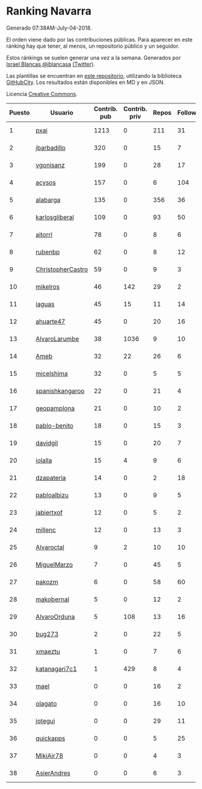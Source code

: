 # Ranking Navarra

Generado 07:38AM-July-04-2018.

El orden viene dado por las contribuciones públicas. Para aparecer en este ránking hay que tener, al menos, un repositorio público y un seguidor.

Estos ránkings se suelen generar una vez a la semana. Generados por [Israel Blancas @iblancasa](https://github.com/iblancasa/) [(Twitter)](https://twitter.com/iblancasa).

Las plantillas se encuentran en [este repositorio](https://github.com/iblancasa/GH-Spanish-Ranking), utilizando la biblioteca [GitHubCity](https://github.com/iblancasa/GitHubCity). Los resultados están disponibles en MD y en JSON.

Licencia [Creative Commons](https://creativecommons.org/licenses/by/4.0/).

| Puesto   |  Usuario  | Contrib. pub | Contrib. priv |Repos| Followers | Desde |  Avatar  |
|----------|-----------|--------------|---------------|-----|-----------|-------|----------|
|1|[pxai](https://github.com/pxai)|1213|0|211|31|2011-12-02|![pxai]()|
|2|[jbarbadillo](https://github.com/jbarbadillo)|320|0|15|7|2016-01-29|![jbarbadillo]()|
|3|[vgonisanz](https://github.com/vgonisanz)|199|0|28|17|2012-05-03|![vgonisanz]()|
|4|[acysos](https://github.com/acysos)|157|0|6|104|2012-04-18|![acysos]()|
|5|[alabarga](https://github.com/alabarga)|135|0|356|36|2009-12-11|![alabarga]()|
|6|[karlosgliberal](https://github.com/karlosgliberal)|109|0|93|50|2010-02-10|![karlosgliberal]()|
|7|[aitorrl](https://github.com/aitorrl)|78|0|8|6|2010-08-19|![aitorrl]()|
|8|[rubenbp](https://github.com/rubenbp)|62|0|8|12|2011-01-18|![rubenbp]()|
|9|[ChristopherCastro](https://github.com/ChristopherCastro)|59|0|9|3|2011-04-25|![ChristopherCastro]()|
|10|[mikelros](https://github.com/mikelros)|46|142|29|2|2016-09-15|![mikelros]()|
|11|[iaguas](https://github.com/iaguas)|45|15|11|14|2013-04-25|![iaguas]()|
|12|[ahuarte47](https://github.com/ahuarte47)|45|0|20|16|2013-09-30|![ahuarte47]()|
|13|[AlvaroLarumbe](https://github.com/AlvaroLarumbe)|38|1036|9|10|2013-04-25|![AlvaroLarumbe]()|
|14|[Ameb](https://github.com/Ameb)|32|22|26|6|2010-09-03|![Ameb]()|
|15|[micelshima](https://github.com/micelshima)|32|0|5|5|2014-12-15|![micelshima]()|
|16|[spanishkangaroo](https://github.com/spanishkangaroo)|22|0|21|4|2009-10-29|![spanishkangaroo]()|
|17|[geopamplona](https://github.com/geopamplona)|21|0|10|2|2017-01-10|![geopamplona]()|
|18|[pablo-benito](https://github.com/pablo-benito)|18|0|15|3|2015-05-07|![pablo-benito]()|
|19|[davidgil](https://github.com/davidgil)|15|0|20|7|2012-03-04|![davidgil]()|
|20|[iolalla](https://github.com/iolalla)|15|4|9|6|2010-06-17|![iolalla]()|
|21|[dzapateria](https://github.com/dzapateria)|14|0|2|18|2012-01-08|![dzapateria]()|
|22|[pabloalbizu](https://github.com/pabloalbizu)|13|0|9|5|2013-01-09|![pabloalbizu]()|
|23|[jabiertxof](https://github.com/jabiertxof)|12|0|5|2|2013-04-30|![jabiertxof]()|
|24|[millenc](https://github.com/millenc)|12|0|13|3|2014-06-11|![millenc]()|
|25|[Alvaroctal](https://github.com/Alvaroctal)|9|2|10|10|2013-05-29|![Alvaroctal]()|
|26|[MiguelMarzo](https://github.com/MiguelMarzo)|7|0|45|5|2016-09-15|![MiguelMarzo]()|
|27|[pakozm](https://github.com/pakozm)|6|0|58|60|2012-10-26|![pakozm]()|
|28|[makobernal](https://github.com/makobernal)|5|0|12|2|2012-12-01|![makobernal]()|
|29|[AlvaroOrduna](https://github.com/AlvaroOrduna)|5|108|13|16|2013-04-26|![AlvaroOrduna]()|
|30|[bug273](https://github.com/bug273)|2|0|22|5|2010-08-20|![bug273]()|
|31|[xmaeztu](https://github.com/xmaeztu)|1|0|7|6|2011-04-01|![xmaeztu]()|
|32|[katanagari7c1](https://github.com/katanagari7c1)|1|429|8|4|2011-05-03|![katanagari7c1]()|
|33|[mael](https://github.com/mael)|0|0|16|2|2010-02-10|![mael]()|
|34|[olagato](https://github.com/olagato)|0|0|16|10|2009-11-05|![olagato]()|
|35|[jotegui](https://github.com/jotegui)|0|0|29|11|2011-02-28|![jotegui]()|
|36|[quickapps](https://github.com/quickapps)|0|0|5|25|2011-10-15|![quickapps]()|
|37|[MikiAir78](https://github.com/MikiAir78)|0|0|4|3|2013-11-07|![MikiAir78]()|
|38|[AsierAndres](https://github.com/AsierAndres)|0|0|6|3|2016-09-23|![AsierAndres]()|
